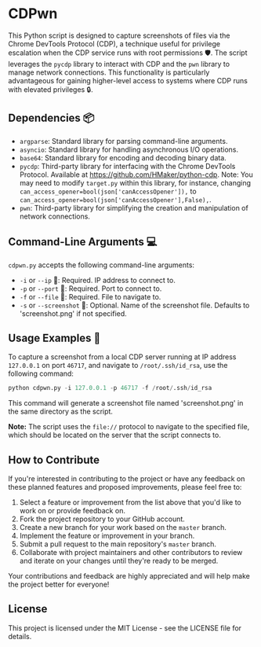 # CDPwn

This Python script is designed to capture screenshots of files via the Chrome DevTools Protocol (CDP), a technique useful for privilege escalation when the CDP service runs with root permissions 🛡️. The script leverages the `pycdp` library to interact with CDP and the `pwn` library to manage network connections. This functionality is particularly advantageous for gaining higher-level access to systems where CDP runs with elevated privileges 🔒.

## Dependencies 📦

- `argparse`: Standard library for parsing command-line arguments.
- `asyncio`: Standard library for handling asynchronous I/O operations.
- `base64`: Standard library for encoding and decoding binary data.
- `pycdp`: Third-party library for interfacing with the Chrome DevTools Protocol. Available at https://github.com/HMaker/python-cdp. Note: You may need to modify `target.py` within this library, for instance, changing `can_access_opener=bool(json['canAccessOpener']),` to `can_access_opener=bool(json['canAccessOpener'],False),`.
- `pwn`: Third-party library for simplifying the creation and manipulation of network connections.

## Command-Line Arguments 💻

`cdpwn.py` accepts the following command-line arguments:

- `-i` or `--ip` 📶: Required. IP address to connect to.
- `-p` or `--port` 🔌: Required. Port to connect to.
- `-f` or `--file` 📂: Required. File to navigate to.
- `-s` or `--screenshot` 📸: Optional. Name of the screenshot file. Defaults to 'screenshot.png' if not specified.

## Usage Examples 🚀

To capture a screenshot from a local CDP server running at IP address `127.0.0.1` on port `46717`, and navigate to `/root/.ssh/id_rsa`, use the following command:

```python
python cdpwn.py -i 127.0.0.1 -p 46717 -f /root/.ssh/id_rsa
```

This command will generate a screenshot file named 'screenshot.png' in the same directory as the script.

**Note:** The script uses the `file://` protocol to navigate to the specified file, which should be located on the server that the script connects to.

## How to Contribute

If you're interested in contributing to the project or have any feedback on these planned features and proposed improvements, please feel free to:

1. Select a feature or improvement from the list above that you'd like to work on or provide feedback on.
2. Fork the project repository to your GitHub account.
3. Create a new branch for your work based on the `master` branch.
4. Implement the feature or improvement in your branch.
5. Submit a pull request to the main repository's `master` branch.
6. Collaborate with project maintainers and other contributors to review and iterate on your changes until they're ready to be merged.

Your contributions and feedback are highly appreciated and will help make the project better for everyone!

## License

This project is licensed under the MIT License - see the LICENSE file for details.
